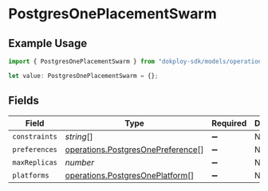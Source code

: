 # PostgresOnePlacementSwarm

## Example Usage

```typescript
import { PostgresOnePlacementSwarm } from "dokploy-sdk/models/operations";

let value: PostgresOnePlacementSwarm = {};
```

## Fields

| Field                                                                                  | Type                                                                                   | Required                                                                               | Description                                                                            |
| -------------------------------------------------------------------------------------- | -------------------------------------------------------------------------------------- | -------------------------------------------------------------------------------------- | -------------------------------------------------------------------------------------- |
| `constraints`                                                                          | *string*[]                                                                             | :heavy_minus_sign:                                                                     | N/A                                                                                    |
| `preferences`                                                                          | [operations.PostgresOnePreference](../../models/operations/postgresonepreference.md)[] | :heavy_minus_sign:                                                                     | N/A                                                                                    |
| `maxReplicas`                                                                          | *number*                                                                               | :heavy_minus_sign:                                                                     | N/A                                                                                    |
| `platforms`                                                                            | [operations.PostgresOnePlatform](../../models/operations/postgresoneplatform.md)[]     | :heavy_minus_sign:                                                                     | N/A                                                                                    |